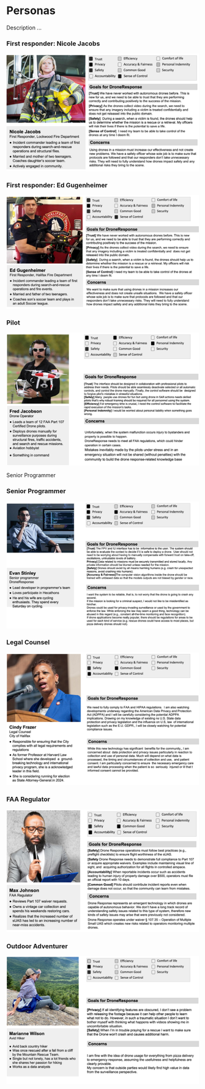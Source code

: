 # Personas

Description ...

### First responder: Nicole Jacobs

![First responder -- Nicole Jacobs](first-responder-woman.jpg)

### First responder: Ed Gugenheimer

![First responder -- Ed Gugenheimer](first-responder-man.jpg)

### Pilot

![Pilot](pilot.jpg)

Senior Programmer

### Senior Programmer

![Senior Programmer](senior-programmer.jpg)

### Legal Counsel

![Legal Counsel](legal-counsel.jpg)

### FAA Regulator

![FAA Regulator](faa-regulator.jpg)

### Outdoor Adventurer

![Outdoor Adventurer](outdoor-adventurer.jpg)

